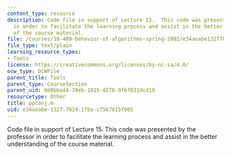 ```yaml
---
content_type: resource
description: Code file in support of Lecture 15.  This code was presented by the professor
  in order to facilitate the learning process and assist in the better understanding
  of the course material.
file: /courses/18-409-behavior-of-algorithms-spring-2002/e34aeabe132770191fbac7567615f005_ppConj.m
file_type: text/plain
learning_resource_types:
- Tools
license: https://creativecommons.org/licenses/by-nc-sa/4.0/
ocw_type: OCWFile
parent_title: Tools
parent_type: CourseSection
parent_uid: 0d8bbad4-70eb-1815-d276-9f6f831dcd19
resourcetype: Other
title: ppConj.m
uid: e34aeabe-1327-7019-1fba-c7567615f005
---
```

Code file in support of Lecture 15.  This code was presented by the professor in order to facilitate the learning process and assist in the better understanding of the course material.